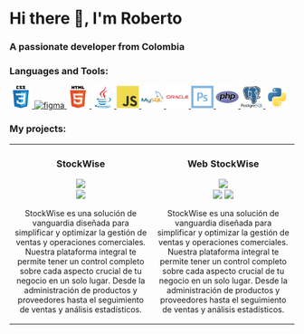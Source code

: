 ### <h1 font-family="DM-Sans">Hi there 👋, I'm Roberto </h1>
<h3>A passionate developer from Colombia</h3>

<h3 align="left">Languages and Tools:</h3>
<p align="left"> <a href="https://www.w3schools.com/css/" target="_blank" rel="noreferrer"> <img src="https://raw.githubusercontent.com/devicons/devicon/master/icons/css3/css3-original-wordmark.svg" alt="css3" width="40" height="40"/> </a> <a href="https://www.figma.com/" target="_blank" rel="noreferrer"> <img src="https://www.vectorlogo.zone/logos/figma/figma-icon.svg" alt="figma" width="40" height="40"/> </a> <a href="https://www.w3.org/html/" target="_blank" rel="noreferrer"> <img src="https://raw.githubusercontent.com/devicons/devicon/master/icons/html5/html5-original-wordmark.svg" alt="html5" width="40" height="40"/> </a> <a href="https://www.java.com" target="_blank" rel="noreferrer"> <img src="https://raw.githubusercontent.com/devicons/devicon/master/icons/java/java-original.svg" alt="java" width="40" height="40"/> </a> <a href="https://developer.mozilla.org/en-US/docs/Web/JavaScript" target="_blank" rel="noreferrer"> <img src="https://raw.githubusercontent.com/devicons/devicon/master/icons/javascript/javascript-original.svg" alt="javascript" width="40" height="40"/> </a> <a href="https://www.mysql.com/" target="_blank" rel="noreferrer"> <img src="https://raw.githubusercontent.com/devicons/devicon/master/icons/mysql/mysql-original-wordmark.svg" alt="mysql" width="40" height="40"/> </a> <a href="https://www.oracle.com/" target="_blank" rel="noreferrer"> <img src="https://raw.githubusercontent.com/devicons/devicon/master/icons/oracle/oracle-original.svg" alt="oracle" width="40" height="40"/> </a> <a href="https://www.photoshop.com/en" target="_blank" rel="noreferrer"> <img src="https://raw.githubusercontent.com/devicons/devicon/master/icons/photoshop/photoshop-line.svg" alt="photoshop" width="40" height="40"/> </a> <a href="https://www.php.net" target="_blank" rel="noreferrer"> <img src="https://raw.githubusercontent.com/devicons/devicon/master/icons/php/php-original.svg" alt="php" width="40" height="40"/> </a> <a href="https://www.postgresql.org" target="_blank" rel="noreferrer"> <img src="https://raw.githubusercontent.com/devicons/devicon/master/icons/postgresql/postgresql-original-wordmark.svg" alt="postgresql" width="40" height="40"/> </a> <a href="https://www.python.org" target="_blank" rel="noreferrer"> <img src="https://raw.githubusercontent.com/devicons/devicon/master/icons/python/python-original.svg" alt="python" width="40" height="40"/> </a> </p>

<h3>My projects:</h3>
<table>
  <tr>
     <td width="50%">
        <h3 align="center">StockWise</h3>
        <div align="center">
          <img src="https://i.ibb.co/Gvjr69g/Stock-Wise.png"> <br>
          <a href="#" target="_BLANK"><img src="https://img.shields.io/badge/-Video-green?style=for-the-badge&color=c2a1ea"></a>
          <p> StockWise es una solución de vanguardia diseñada para simplificar y optimizar la gestión de ventas y operaciones comerciales. Nuestra plataforma integral te permite tener un control completo sobre cada aspecto crucial de tu negocio en un solo lugar. Desde la administración de productos y proveedores hasta el seguimiento de ventas y análisis estadísticos.</p>
        </div>
     </td>
    <td width="50%">
      <h3 align="center">Web StockWise</h3>
        <div align="center">
          <img src="https://i.ibb.co/kHG2CZs/Group-1.png"> <br>
          <a href="#" target="_BLANK"><img src="https://img.shields.io/badge/-Pagina-green?style=for-the-badge&color=c2a1ea"></a>
          <a href="#" target="_BLANK"><img src="https://img.shields.io/badge/-Codigo-green?style=for-the-badge&color=c2a1ea"></a>
          <p> StockWise es una solución de vanguardia diseñada para simplificar y optimizar la gestión de ventas y operaciones comerciales. Nuestra plataforma integral te permite tener un control completo sobre cada aspecto crucial de tu negocio en un solo lugar. Desde la administración de productos y proveedores hasta el seguimiento de ventas y análisis estadísticos.</p>
        </div>
    </td>
  </tr>
</table>
<!--
**RobertoBerrio/RobertoBerrio** is a ✨ _special_ ✨ repository because its `README.md` (this file) appears on your GitHub profile.

Here are some ideas to get you started:

- 🔭 I’m currently working on ...
- 🌱 I’m currently learning ...
- 👯 I’m looking to collaborate on ...
- 🤔 I’m looking for help with ...
- 💬 Ask me about ...
- 📫 How to reach me: ...
- 😄 Pronouns: ...
- ⚡ Fun fact: ...
-->
